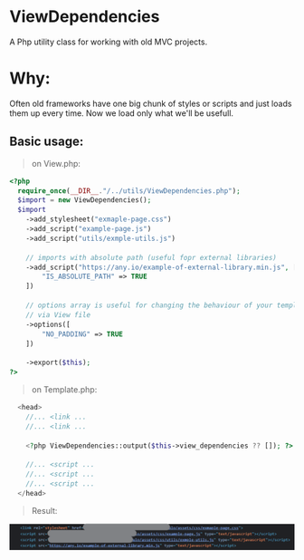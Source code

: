 # ViewDependencies
A Php utility class for working with old MVC projects.

# Why: 
Often old frameworks have one big chunk of styles or scripts and just loads them up every time.
Now we load only what we'll be usefull.


## Basic usage:

> on View.php: 

```php
<?php
  require_once(__DIR__."/../utils/ViewDependencies.php");
  $import = new ViewDependencies();
  $import
    ->add_stylesheet("exmaple-page.css")
    ->add_script("example-page.js")
    ->add_script("utils/exmple-utils.js")
    
    // imports with absolute path (useful fopr external libraries)
    ->add_script("https://any.io/example-of-external-library.min.js", [
        "IS_ABSOLUTE_PATH" => TRUE
    ])

    // options array is useful for changing the behaviour of your template
    // via View file
    ->options([
        "NO_PADDING" => TRUE
    ])

    ->export($this);
?>

```

> on Template.php: 

```php
  <head>
    //... <link ...
    //... <link ...

    <?php ViewDependencies::output($this->view_dependencies ?? []); ?>

    //... <script ...
    //... <script ...
    //... <script ...
  </head>
```

> Result:

![Image demonstrating output](https://raw.githubusercontent.com/wolke412/ViewDependencies/main/output-example.png)


